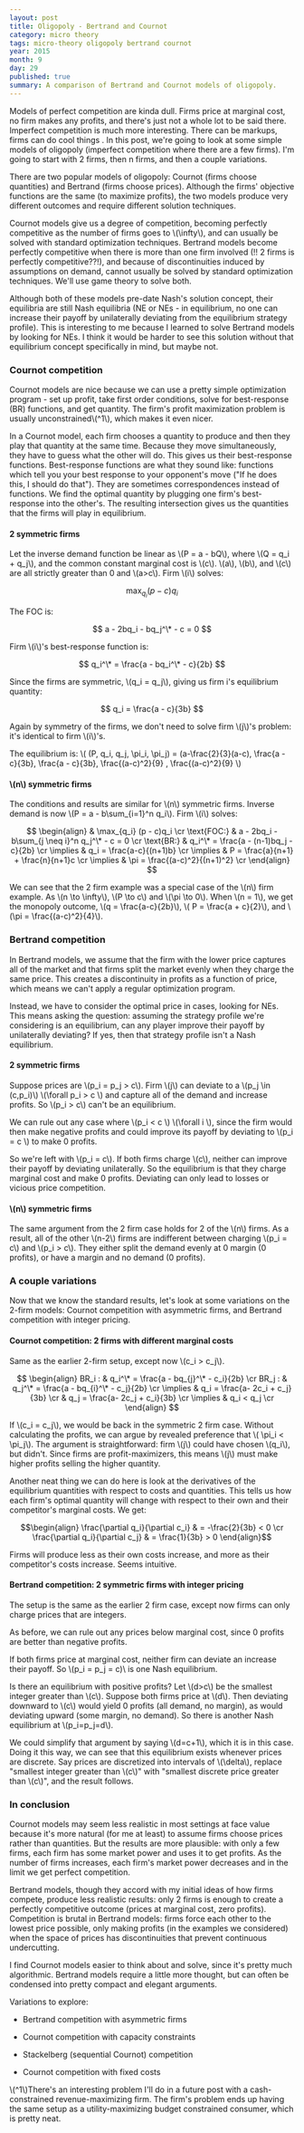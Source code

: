 ```yaml
---
layout: post
title: Oligopoly - Bertrand and Cournot
category: micro theory
tags: micro-theory oligopoly bertrand cournot
year: 2015
month: 9
day: 29
published: true
summary: A comparison of Bertrand and Cournot models of oligopoly.
---
```


Models of perfect competition are kinda dull. Firms price at marginal cost, no firm makes any profits, and there's just not a whole lot to be said there. Imperfect competition is much more interesting. There can be markups, firms can do cool things . In this post, we're going to look at some simple models of oligopoly (imperfect competition where there are a few firms). I'm going to start with 2 firms, then n firms, and then a couple variations.

There are two popular models of oligopoly: Cournot (firms choose quantities) and Bertrand (firms choose prices). Although the firms' objective functions are the same (to maximize profits), the two models produce very different outcomes and require different solution techniques.

Cournot models give us a degree of competition, becoming perfectly competitive as the number of firms goes to \\(\infty\\), and can usually be solved with standard optimization techniques. Bertrand models become perfectly competitive when there is more than one firm involved (!! 2 firms is perfectly competitive??!), and because of discontinuities induced by assumptions on demand, cannot usually be solved by standard optimization techniques. We'll use game theory to solve both.

Although both of these models pre-date Nash's solution concept, their equilibria are still Nash equilibria (NE or NEs - in equilibrium, no one can increase their payoff by unilaterally deviating from the equilibrium strategy profile). This is interesting to me because I learned to solve Bertrand models by looking for NEs. I think it would be harder to see this solution without that equilibrium concept specifically in mind, but maybe not.

### Cournot competition 

Cournot models are nice because we can use a pretty simple optimization program - set up profit, take first order conditions, solve for best-response (BR) functions, and get quantity. The firm's profit maximization problem is usually unconstrained\\(^1\\), which makes it even nicer.

In a Cournot model, each firm chooses a quantity to produce and then they play that quantity at the same time. Because they move simultaneously, they have to guess what the other will do. This gives us their best-response functions. Best-response functions are what they sound like: functions which tell you your best response to your opponent's move ("If he does this, I should do that"). They are sometimes correspondences instead of functions. We find the optimal quantity by plugging one firm's best-response into the other's. The resulting intersection gives us the quantities that the firms will play in equilibrium.

#### 2 symmetric firms

Let the inverse demand function be linear as \\(P = a - bQ\\), where \\(Q = q_i + q_j\\), and the common constant marginal cost is \\(c\\). \\(a\\), \\(b\\), and \\(c\\) are all strictly greater than 0 and \\(a>c\\). Firm \\(i\\) solves:

$$ \max_{q_i}  (p - c)q_i $$

The FOC is:

$$ a - 2bq_i - bq_j^\* - c = 0 $$

Firm \\(i\\)'s best-response function is:

$$ q_i^\* = \frac{a - bq_i^\* - c}{2b} $$

Since the firms are symmetric, \\(q_i = q_j\\), giving us firm i's equilibrium quantity:

$$ q_i = \frac{a - c}{3b} $$

Again by symmetry of the firms, we don't need to solve firm \\(j\\)'s problem: it's identical to firm \\(i\\)'s.

The equilibrium is: \\( (P, q_i, q_j, \pi_i, \pi_j) = (a-\frac{2}{3}(a-c), \frac{a - c}{3b}, \frac{a - c}{3b}, \frac{(a-c)^2}{9} , \frac{(a-c)^2}{9}  \\)

#### \\(n\\) symmetric firms

The conditions and results are similar for \\(n\\) symmetric firms. Inverse demand is now \\(P = a - b\sum_{i=1}^n q_i\\). Firm \\(i\\) solves:

$$ \begin{align}
& \max_{q_i}  (p - c)q_i \cr
\text{FOC:} &  a - 2bq_i - b\sum_{j \neq i}^n q_j^\* - c = 0 \cr
\text{BR:} &  q_i^\* = \frac{a - (n-1)bq_j - c}{2b} \cr
\implies & q_i = \frac{a-c}{(n+1)b} \cr
\implies & P = \frac{a}{n+1} + \frac{n}{n+1}c \cr
\implies & \pi = \frac{(a-c)^2}{(n+1)^2} \cr
\end{align} $$

We can see that the 2 firm example was a special case of the \\(n\\) firm example. As \\(n \to \infty\\), \\(P \to c\\) and \\(\pi \to 0\\). When \\(n = 1\\), we get the monopoly outcome, \\(q = \frac{a-c}{2b}\\), \\( P = \frac{a + c}{2}\\), and \\(\pi = \frac{(a-c)^2}{4}\\).

### Bertrand competition 

In Bertrand models, we assume that the firm with the lower price captures all of the market and that firms split the market evenly when they charge the same price. This creates a discontinuity in profits as a function of price, which means we can't apply a regular optimization program. 

Instead, we have to consider the optimal price in cases, looking for NEs. This means asking the question: assuming the strategy profile we're considering is an equilibrium, can any player improve their payoff by unilaterally deviating? If yes, then that strategy profile isn't a Nash equilibrium.

#### 2 symmetric firms

Suppose prices are \\(p_i = p_j > c\\). Firm \\(j\\) can deviate to a \\(p_j \in (c,p_i)\\) \\(\forall p_i > c \\) and capture all of the demand and increase profits. So \\(p_i > c\\) can't be an equilibrium.

We can rule out any case where \\(p_i < c \\) \\(\forall i \\), since the firm would then make negative profits and could improve its payoff by deviating to \\(p_i = c \\) to make 0 profits.

So we're left with \\(p_i = c\\). If both firms charge \\(c\\), neither can improve their payoff by deviating unilaterally. So the equilibrium is that they charge marginal cost and make 0 profits. Deviating can only lead to losses or vicious price competition.

#### \\(n\\) symmetric firms

The same argument from the 2 firm case holds for 2 of the \\(n\\) firms. As a result, all of the other \\(n-2\\) firms are indifferent between charging \\(p_i = c\\) and \\(p_i > c\\). They either split the demand evenly at 0 margin (0 profits), or have a margin and no demand (0 profits).

### A couple variations

Now that we know the standard results, let's look at some variations on the 2-firm models: Cournot competition with asymmetric firms, and Bertrand competition with integer pricing.


#### Cournot competition: 2 firms with different marginal costs

Same as the earlier 2-firm setup, except now \\(c_i > c_j\\).


$$ \begin{align}
BR_i : & q_i^\* = \frac{a - bq_{j}^\* - c_i}{2b} \cr
BR_j : & q_j^\* = \frac{a - bq_{i}^\* - c_j}{2b} \cr
\implies & q_i = \frac{a- 2c_i + c_j}{3b} \cr
 & q_j = \frac{a- 2c_j + c_i}{3b} \cr
\implies & q_i < q_j \cr
\end{align} $$

If \\(c_i = c_j\\), we would be back in the symmetric 2 firm case. Without calculating the profits, we can argue by revealed preference that \\( \pi_i < \pi_j\\). The argument is straightforward: firm \\(j\\) could have chosen \\(q_i\\), but didn't. Since firms are profit-maximizers, this means \\(j\\) must make higher profits selling the higher quantity.

Another neat thing we can do here is look at the derivatives of the equilibrium quantities with respect to costs and quantities. This tells us how each firm's optimal quantity will change with respect to their own and their competitor's marginal costs. We get:

$$\begin{align}
\frac{\partial q_i}{\partial c_i} & = -\frac{2}{3b} < 0 \cr
\frac{\partial q_i}{\partial c_j} & = \frac{1}{3b} > 0
\end{align}$$

Firms will produce less as their own costs increase, and more as their competitor's costs increase. Seems intuitive.
 

#### Bertrand competition: 2 symmetric firms with integer pricing

The setup is the same as the earlier 2 firm case, except now firms can only charge prices that are integers.

As before, we can rule out any prices below marginal cost, since 0 profits are better than negative profits.

If both firms price at marginal cost, neither firm can deviate an increase their payoff. So \\(p_i = p_j = c)\\ is one Nash equilibrium.

Is there an equilibrium with positive profits? Let \\(d>c\\) be the smallest integer greater than \\(c\\). Suppose both firms price at \\(d\\). Then deviating downward to \\(c\\) would yield 0 profits (all demand, no margin), as would deviating upward (some margin, no demand). So there is another Nash equilibrium at \\(p_i=p_j=d\\).

We could simplify that argument by saying \\(d=c+1\\), which it is in this case. Doing it this way, we can see that this equilibrium exists whenever prices are discrete. Say prices are discretized into intervals of \\(\delta\\), replace "smallest integer greater than \\(c\\)" with "smallest discrete price greater than \\(c\\)", and the result follows.

### In conclusion

Cournot models may seem less realistic in most settings at face value because it's more natural (for me at least) to assume firms choose prices rather than quantities. But the results are more plausible: with only a few firms, each firm has some market power and uses it to get profits. As the number of firms increases, each firm's market power decreases and in the limit we get perfect competition.

Bertrand models, though they accord with my initial ideas of how firms compete, produce less realistic results: only 2 firms is enough to create a perfectly competitive outcome (prices at marginal cost, zero profits). Competition is brutal in Bertrand models: firms force each other to the lowest price possible, only making profits (in the examples we considered) when the space of prices has discontinuities that prevent continuous undercutting.

I find Cournot models easier to think about and solve, since it's pretty much algorithmic. Bertrand models require a little more thought, but can often be condensed into pretty compact and elegant arguments.


Variations to explore:

* Bertrand competition with asymmetric firms

* Cournot competition with capacity constraints

* Stackelberg (sequential Cournot) competition

* Cournot competition with fixed costs




\\(^1\\)There's an interesting problem I'll do in a future post with a cash-constrained revenue-maximizing firm. The firm's problem ends up having the same setup as a utility-maximizing budget constrained consumer, which is pretty neat.